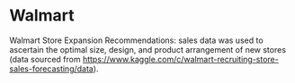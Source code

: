# Walmart
Walmart Store Expansion Recommendations:
sales data was used to ascertain the optimal size, design, and product arrangement of new stores
(data sourced from https://www.kaggle.com/c/walmart-recruiting-store-sales-forecasting/data).
